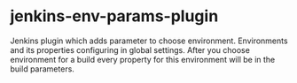 jenkins-env-params-plugin
=========================

Jenkins plugin which adds parameter to choose environment.
Environments and its properties configuring in global settings.
After you choose environment for a build every property for this environment will be in the build parameters.
